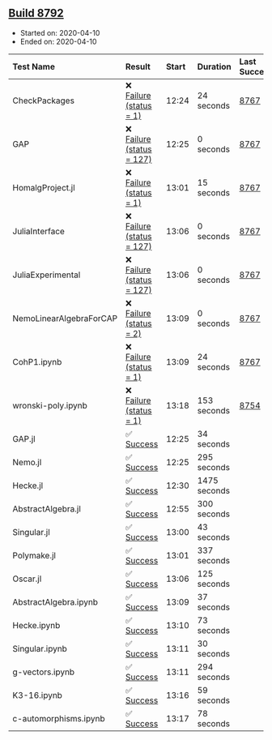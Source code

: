## [Build 8792](https://oscarci.mathematik.uni-kl.de/job/oscar/8792/)

* Started on: 2020-04-10
* Ended on: 2020-04-10

| Test Name    | Result | Start | Duration | Last Success | First Failure |
|:-------------|:-------|:------|:---------|:-------------|:--------------|
| CheckPackages | ❌ [Failure (status = 1)](https://oscarci.mathematik.uni-kl.de/job/oscar/8792/artifact/logs/build-8792/CheckPackages.log) | 12:24 | 24 seconds | [8767](https://oscarci.mathematik.uni-kl.de/job/oscar/8767/) | [8768](https://oscarci.mathematik.uni-kl.de/job/oscar/8768/) |
| GAP | ❌ [Failure (status = 127)](https://oscarci.mathematik.uni-kl.de/job/oscar/8792/artifact/logs/build-8792/GAP.log) | 12:25 | 0 seconds | [8767](https://oscarci.mathematik.uni-kl.de/job/oscar/8767/) | [8768](https://oscarci.mathematik.uni-kl.de/job/oscar/8768/) |
| HomalgProject.jl | ❌ [Failure (status = 1)](https://oscarci.mathematik.uni-kl.de/job/oscar/8792/artifact/logs/build-8792/HomalgProject.jl.log) | 13:01 | 15 seconds | [8767](https://oscarci.mathematik.uni-kl.de/job/oscar/8767/) | [8768](https://oscarci.mathematik.uni-kl.de/job/oscar/8768/) |
| JuliaInterface | ❌ [Failure (status = 127)](https://oscarci.mathematik.uni-kl.de/job/oscar/8792/artifact/logs/build-8792/JuliaInterface.log) | 13:06 | 0 seconds | [8767](https://oscarci.mathematik.uni-kl.de/job/oscar/8767/) | [8768](https://oscarci.mathematik.uni-kl.de/job/oscar/8768/) |
| JuliaExperimental | ❌ [Failure (status = 127)](https://oscarci.mathematik.uni-kl.de/job/oscar/8792/artifact/logs/build-8792/JuliaExperimental.log) | 13:06 | 0 seconds | [8767](https://oscarci.mathematik.uni-kl.de/job/oscar/8767/) | [8768](https://oscarci.mathematik.uni-kl.de/job/oscar/8768/) |
| NemoLinearAlgebraForCAP | ❌ [Failure (status = 2)](https://oscarci.mathematik.uni-kl.de/job/oscar/8792/artifact/logs/build-8792/NemoLinearAlgebraForCAP.log) | 13:09 | 0 seconds | [8767](https://oscarci.mathematik.uni-kl.de/job/oscar/8767/) | [8768](https://oscarci.mathematik.uni-kl.de/job/oscar/8768/) |
| CohP1.ipynb | ❌ [Failure (status = 1)](https://oscarci.mathematik.uni-kl.de/job/oscar/8792/artifact/logs/build-8792/CohP1.ipynb.log) | 13:09 | 24 seconds | [8767](https://oscarci.mathematik.uni-kl.de/job/oscar/8767/) | [8768](https://oscarci.mathematik.uni-kl.de/job/oscar/8768/) |
| wronski-poly.ipynb | ❌ [Failure (status = 1)](https://oscarci.mathematik.uni-kl.de/job/oscar/8792/artifact/logs/build-8792/wronski-poly.ipynb.log) | 13:18 | 153 seconds | [8754](https://oscarci.mathematik.uni-kl.de/job/oscar/8754/) | [8755](https://oscarci.mathematik.uni-kl.de/job/oscar/8755/) |
| GAP.jl | ✅ [Success](https://oscarci.mathematik.uni-kl.de/job/oscar/8792/artifact/logs/build-8792/GAP.jl.log) | 12:25 | 34 seconds |  |  |
| Nemo.jl | ✅ [Success](https://oscarci.mathematik.uni-kl.de/job/oscar/8792/artifact/logs/build-8792/Nemo.jl.log) | 12:25 | 295 seconds |  |  |
| Hecke.jl | ✅ [Success](https://oscarci.mathematik.uni-kl.de/job/oscar/8792/artifact/logs/build-8792/Hecke.jl.log) | 12:30 | 1475 seconds |  |  |
| AbstractAlgebra.jl | ✅ [Success](https://oscarci.mathematik.uni-kl.de/job/oscar/8792/artifact/logs/build-8792/AbstractAlgebra.jl.log) | 12:55 | 300 seconds |  |  |
| Singular.jl | ✅ [Success](https://oscarci.mathematik.uni-kl.de/job/oscar/8792/artifact/logs/build-8792/Singular.jl.log) | 13:00 | 43 seconds |  |  |
| Polymake.jl | ✅ [Success](https://oscarci.mathematik.uni-kl.de/job/oscar/8792/artifact/logs/build-8792/Polymake.jl.log) | 13:01 | 337 seconds |  |  |
| Oscar.jl | ✅ [Success](https://oscarci.mathematik.uni-kl.de/job/oscar/8792/artifact/logs/build-8792/Oscar.jl.log) | 13:06 | 125 seconds |  |  |
| AbstractAlgebra.ipynb | ✅ [Success](https://oscarci.mathematik.uni-kl.de/job/oscar/8792/artifact/logs/build-8792/AbstractAlgebra.ipynb.log) | 13:09 | 37 seconds |  |  |
| Hecke.ipynb | ✅ [Success](https://oscarci.mathematik.uni-kl.de/job/oscar/8792/artifact/logs/build-8792/Hecke.ipynb.log) | 13:10 | 73 seconds |  |  |
| Singular.ipynb | ✅ [Success](https://oscarci.mathematik.uni-kl.de/job/oscar/8792/artifact/logs/build-8792/Singular.ipynb.log) | 13:11 | 30 seconds |  |  |
| g-vectors.ipynb | ✅ [Success](https://oscarci.mathematik.uni-kl.de/job/oscar/8792/artifact/logs/build-8792/g-vectors.ipynb.log) | 13:11 | 294 seconds |  |  |
| K3-16.ipynb | ✅ [Success](https://oscarci.mathematik.uni-kl.de/job/oscar/8792/artifact/logs/build-8792/K3-16.ipynb.log) | 13:16 | 59 seconds |  |  |
| c-automorphisms.ipynb | ✅ [Success](https://oscarci.mathematik.uni-kl.de/job/oscar/8792/artifact/logs/build-8792/c-automorphisms.ipynb.log) | 13:17 | 78 seconds |  |  |
